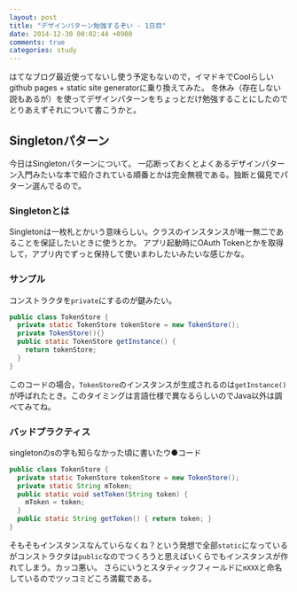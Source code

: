 ```yaml
---
layout: post
title: "デザインパターン勉強するぞい - 1日目"
date: 2014-12-30 00:02:44 +0900
comments: true
categories: study
---
```


はてなブログ最近使ってないし使う予定もないので，イマドキでCoolらしいgithub pages + static site generatorに乗り換えてみた。
冬休み（存在しない説もあるが）を使ってデザインパターンをちょっとだけ勉強することにしたのでとりあえずそれについて書こうかと。

## Singletonパターン
今日はSingletonパターンについて。
一応断っておくとよくあるデザインパターン入門みたいな本で紹介されている順番とかは完全無視である。独断と偏見でパターン選んでるので。

### Singletonとは
Singletonは一枚札とかいう意味らしい。クラスのインスタンスが唯一無二であることを保証したいときに使うとか。
アプリ起動時にOAuth Tokenとかを取得して，アプリ内でずっと保持して使いまわしたいみたいな感じかな。

### サンプル
コンストラクタを`private`にするのが鍵みたい。
``` java TokenStore.java
public class TokenStore {
  private static TokenStore tokenStore = new TokenStore();
  private TokenStore(){}
  public static TokenStore getInstance() {
    return tokenStore;
  }
}
```
このコードの場合，`TokenStore`のインスタンスが生成されるのは`getInstance()`が呼ばれたとき。このタイミングは言語仕様で異なるらしいのでJava以外は調べてみてね。

### バッドプラクティス
singletonのsの字も知らなかった頃に書いたウ●コード
``` java TokenStore.java
public class TokenStore {
  private static TokenStore tokenStore = new TokenStore();
  private static String mToken;
  public static void setToken(String token) {
    mToken = token;
  }
  public static String getToken() { return token; }
}
```
そもそもインスタンスなんていらなくね？という発想で全部`static`になっているがコンストラクタは`public`なのでつくろうと思えばいくらでもインスタンスが作れてしまう。カッコ悪い。
さらにいうとスタティックフィールドに`mXXX`と命名しているのでツッコミどころ満載である。


